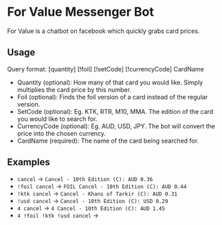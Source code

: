 # For Value Messenger Bot

For Value is a chatbot on facebook which quickly grabs card prices.

## Usage
Query format: [quantity] [!foil] [!setCode] [!currencyCode] CardName
- Quantity (optional): How many of that card you would like. Simply multiplies the card price by this number.
- Foil (optional): Finds the foil version of a card instead of the regular version.
- SetCode (optional): Eg. KTK, RTR, M10, MMA. The edition of the card you would like to search for.
- CurrencyCode (optional): Eg. AUD, USD, JPY. The bot will convert the price into the chosen currency.
- CardName (required): The name of the card being searched for.

## Examples
- `cancel` -> `Cancel - 10th Edition (C): AUD 0.36`
- `!foil cancel` -> `FOIL Cancel - 10th Edition (C): AUD 0.44`
- `!ktk cancel` -> `Cancel - Khans of Tarkir (C): AUD 0.31`
- `!usd cancel` -> `Cancel - 10th Edition (C): USD 0.29`
- `4 cancel` -> `4 Cancel - 10th Edition (C): AUD 1.45`
- `4 !foil !ktk !usd cancel` -> 







